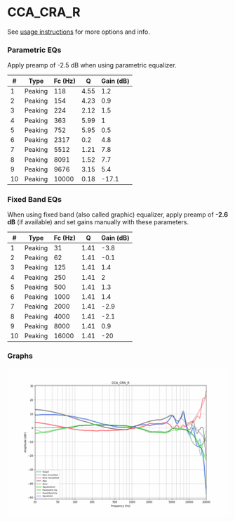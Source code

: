 # CCA_CRA_R
See [usage instructions](https://github.com/jaakkopasanen/AutoEq#usage) for more options and info.

### Parametric EQs
Apply preamp of -2.5 dB when using parametric equalizer.

|   # | Type    |   Fc (Hz) |    Q |   Gain (dB) |
|-----|---------|-----------|------|-------------|
|   1 | Peaking |       118 | 4.55 |         1.2 |
|   2 | Peaking |       154 | 4.23 |         0.9 |
|   3 | Peaking |       224 | 2.12 |         1.5 |
|   4 | Peaking |       363 | 5.99 |         1   |
|   5 | Peaking |       752 | 5.95 |         0.5 |
|   6 | Peaking |      2317 | 0.2  |         4.8 |
|   7 | Peaking |      5512 | 1.21 |         7.8 |
|   8 | Peaking |      8091 | 1.52 |         7.7 |
|   9 | Peaking |      9676 | 3.15 |         5.4 |
|  10 | Peaking |     10000 | 0.18 |       -17.1 |

### Fixed Band EQs
When using fixed band (also called graphic) equalizer, apply preamp of **-2.6 dB** (if available) and set gains manually with these parameters.

|   # | Type    |   Fc (Hz) |    Q |   Gain (dB) |
|-----|---------|-----------|------|-------------|
|   1 | Peaking |        31 | 1.41 |        -3.8 |
|   2 | Peaking |        62 | 1.41 |        -0.1 |
|   3 | Peaking |       125 | 1.41 |         1.4 |
|   4 | Peaking |       250 | 1.41 |         2   |
|   5 | Peaking |       500 | 1.41 |         1.3 |
|   6 | Peaking |      1000 | 1.41 |         1.4 |
|   7 | Peaking |      2000 | 1.41 |        -2.9 |
|   8 | Peaking |      4000 | 1.41 |        -2.1 |
|   9 | Peaking |      8000 | 1.41 |         0.9 |
|  10 | Peaking |     16000 | 1.41 |       -20   |

### Graphs
![](./CCA_CRA_R.png)
